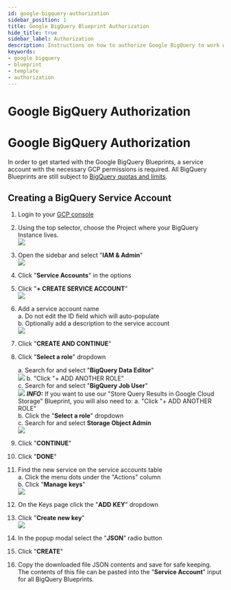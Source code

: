 ```yaml
---
id: google-bigquery-authorization
sidebar_position: 1
title: Google BigQuery Blueprint Authorization
hide_title: true
sidebar_label: Authorization
description: Instructions on how to authorize Google BigQuery to work with Shipyard's low-code Google BigQuery templates.
keywords:
- google bigquery
- blueprint
- template
- authorization
---
```


# Google BigQuery Authorization
# Google BigQuery Authorization

In order to get started with the Google BigQuery Blueprints, a service account with the necessary GCP permissions is required. All BigQuery Blueprints are still subject to [BigQuery quotas and limits](https://cloud.google.com/bigquery/quotas#queries).

## Creating a BigQuery Service Account

1. Login to your [GCP console](https://console.cloud.google.com/)
2. Using the top selector, choose the Project where your BigQuery Instance lives.  
![](https://cdn.sanity.io/images/2xyydva6/production/54bfac0aa4bd528b56ef88940946b91c2c119c2c-1634x86.png?w=450)
3. Open the sidebar and select "**IAM & Admin**"  
![](https://cdn.sanity.io/images/2xyydva6/production/a7350e081367cdfb489da2dd80a76b0d658acdb2-472x411.png?w=450)
3. Click "**Service Accounts**" in the options  
4. Click "**+ CREATE SERVICE ACCOUNT**"  
![](https://cdn.sanity.io/images/2xyydva6/production/39d586b63da5d8466271af74f86ad765b6b27f5f-679x58.png?w=450)
5. Add a service account name  
	a. Do not edit the ID field which will auto-populate  
	b. Optionally add a description to the service account  
![](https://cdn.sanity.io/images/2xyydva6/production/2db3b4889f39abd1c68670d3a95cf568fb6cc83a-545x361.png?w=450)
6. Click "**CREATE AND CONTINUE**"  
7. Click "**Select a role**" dropdown  

	a. Search for and select "**BigQuery Data Editor**"  
![](https://cdn.sanity.io/images/2xyydva6/production/21ee38462202e7523cd4c47e865cefb0ede09cc8-982x794.png?w=450)
b. "Click "+ ADD ANOTHER ROLE"  
	c. Search for and select "**BigQuery Job User**"  
![](https://cdn.sanity.io/images/2xyydva6/production/f4e6acb28030d287bbb0b241df3373305e36bc64-852x796.png?w=450)
**_INFO:_**	If you want to use our "Store Query Results in Google Cloud Storage" Blueprint, you will also need to:
	a. "Click "+ ADD ANOTHER ROLE"  
	b. Click the "**Select a role**" dropdown  
	c. Search for and select **Storage Object Admin**  
![](https://cdn.sanity.io/images/2xyydva6/production/d6b1707c04b05428b9c05b75d232d7a0373c6d91-415x378.png?w=450)


8. Click "**CONTINUE**"  
9. Click "**DONE**"  
10. Find the new service on the service accounts table  
	a. Click the menu dots under the "Actions" column  
	b. Click "**Manage keys**"  
![](https://cdn.sanity.io/images/2xyydva6/production/4e2e7155ed0331edc9ec0611b61f6b7c66bd6abd-990x211.png?w=450)

11. On the Keys page click the "**ADD KEY**" dropdown  
12. Click "**Create new key**"  
![](https://cdn.sanity.io/images/2xyydva6/production/ea6a61dd90c015952071b1f9e2f0dae0569938e7-183x130.png?w=450)

13. In the popup modal select the "**JSON**" radio button  
14. Click "**CREATE**"  
15. Copy the downloaded file JSON contents and save for safe keeping. The contents of this file can be pasted into the "**Service Account**" input for all BigQuery Blueprints.

